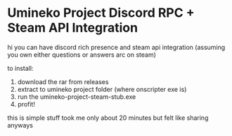 # Umineko Project Discord RPC + Steam API Integration

hi you can have discord rich presence and steam api integration (assuming you own either questions or answers arc on steam)

to install:
1) download the rar from releases
2) extract to umineko project folder (where onscripter exe is)
3) run the umineko-project-steam-stub.exe
4) profit!

this is simple stuff took me only about 20 minutes but felt like sharing anyways
